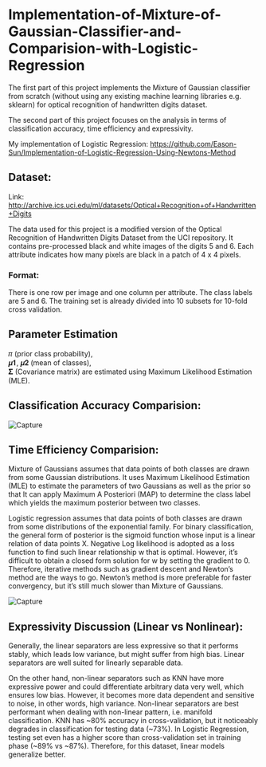 # Implementation-of-Mixture-of-Gaussian-Classifier-and-Comparision-with-Logistic-Regression

The first part of this project implements the Mixture of Gaussian classifier from scratch (without using any existing machine learning libraries e.g. sklearn) for optical recognition of handwritten digits dataset. 

The second part of this project focuses on the analysis in terms of classification accuracy, time efficiency and expressivity.

My implementation of Logistic Regression: https://github.com/Eason-Sun/Implementation-of-Logistic-Regression-Using-Newtons-Method
## Dataset:
Link: http://archive.ics.uci.edu/ml/datasets/Optical+Recognition+of+Handwritten+Digits  

The data used for this project is a modified version of the Optical Recognition of Handwritten Digits Dataset from the UCI repository. 
It contains pre-processed black and white images of the digits 5 and 6. Each attribute indicates how many pixels are black in a patch of 4 x 4 pixels.

### Format: 
There is one row per image and one column per attribute. The class labels are 5 and 6. The training set is already divided into 10 subsets for 10-fold cross validation.

## Parameter Estimation
𝜋 (prior class probability),   
𝝁𝟏, 𝝁𝟐 (mean of classes),  
𝚺 (Covariance matrix) are estimated using Maximum Likelihood Estimation (MLE).

## Classification Accuracy Comparision:

![Capture](https://user-images.githubusercontent.com/29167705/63806769-537b4200-c8ea-11e9-9f8a-7bc872ba7c48.JPG)

## Time Efficiency Comparision:

Mixture of Gaussians assumes that data points of both classes are drawn from some Gaussian distributions. It uses Maximum Likelihood Estimation (MLE) to estimate the parameters of two Gaussians as well as the prior so that It can apply Maximum A Posteriori (MAP) to determine the class label which yields the maximum posterior between two classes.

Logistic regression assumes that data points of both classes are drawn from some distributions of the exponential family. For binary classification, the general form of posterior is the sigmoid function whose input is a linear relation of data points X. Negative Log likelihood is adopted as a loss function to find such linear relationship w that is optimal. However, it’s difficult to obtain a closed form solution for w by setting the gradient to 0. Therefore, iterative methods such as gradient descent and Newton’s method are the ways to go. Newton’s method is more preferable for faster convergency, but it’s still much slower than Mixture of Gaussians.


![Capture](https://user-images.githubusercontent.com/29167705/63806858-83c2e080-c8ea-11e9-9356-f75293a012ea.JPG)

## Expressivity Discussion (Linear vs Nonlinear):
Generally, the linear separators are less expressive so that it performs stably, which leads low variance, but might suffer from high bias. Linear separators are well suited for linearly separable data.

On the other hand, non-linear separators such as KNN have more expressive power and could differentiate arbitrary data very well, which ensures low bias. However, it becomes more data dependent and sensitive to noise, in other words, high variance. Non-linear separators are best performant when dealing with non-linear pattern, i.e. manifold classification.
KNN has ~80% accuracy in cross-validation, but it noticeably degrades in classification for testing data (~73%). In Logistic Regression, testing set even has a higher score than cross-validation set in training phase (~89% vs ~87%). Therefore, for this dataset, linear models generalize better.

